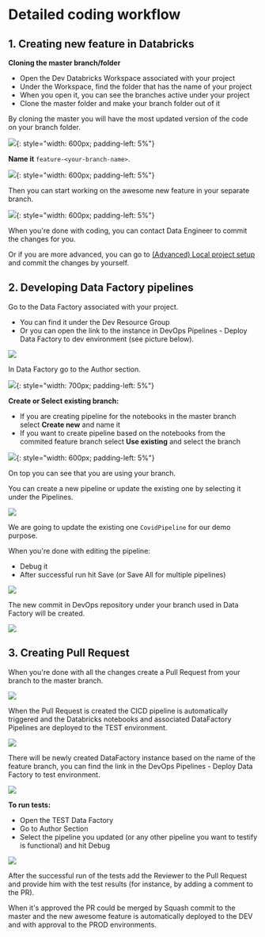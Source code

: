 # Detailed coding workflow

## 1. Creating new feature in Databricks

**Cloning the master branch/folder**

- Open the Dev Databricks Workspace associated with your project
- Under the Workspace, find the folder that has the name of your project
- When you open it, you can see the branches active under your project
- Clone the master folder and make your branch folder out of it

By cloning the master you will have the most updated version of the code on your branch folder.

![](../images/bricks_clone_master.png){: style="width: 600px; padding-left: 5%"}

**Name it** `feature-<your-branch-name>`.

![](../images/bricks_new_feature.png){: style="width: 600px; padding-left: 5%"}

Then you can start working on the awesome new feature in your separate branch.

![](../images/bricks_created_branch.png){: style="width: 600px; padding-left: 5%"}

When you're done with coding, you can contact Data Engineer to commit the changes for you.

Or if you are more advanced, you can go to [(Advanced) Local project setup](local-env-setup.md) and commit the changes by yourself.


## 2. Developing Data Factory pipelines 

Go to the Data Factory associated with your project.

- You can find it under the Dev Resource Group 
- Or you can open the link to the instance in DevOps Pipelines - Deploy Data Factory to dev environment (see picture below).

![](../images/bricks_adf_link.png)

In Data Factory go to the Author section.

![](../images/df_author.png){: style="width: 700px; padding-left: 5%"}

**Create or Select existing branch:**

- If you are creating pipeline for the notebooks in the master branch select **Create new** and name it
- If you want to create pipeline based on the notebooks from the commited feature branch select **Use existing** and select the branch

![](../images/df_create_new.png){: style="width: 600px; padding-left: 5%"}

On top you can see that you are using your branch.

You can create a new pipeline or update the existing one by selecting it under the Pipelines. 

![](../images/df_pipeline.png)

We are going to update the existing one `CovidPipeline` for our demo purpose. 

When you're done with editing the pipeline:

- Debug it
- After successful run hit Save (or Save All for multiple pipelines)

![](../images/df_save_all.png)

The new commit in DevOps repository under your branch used in Data Factory will be created. 

![](../images/bricks_pull_request.png)

## 3. Creating Pull Request

When you're done with all the changes create a Pull Request from your branch to the master branch.

![](../images/bricks_pr_set.png)

When the Pull Request is created the CICD pipeline is automatically triggered and the Databricks notebooks and associated DataFactory Pipelines are deployed to the TEST environment.

![](../images/bricks_create_pr.png)

There will be newly created DataFactory instance based on the name of the feature branch, you can find the link in the DevOps Pipelines - Deploy Data Factory to test environment.

![](../images/bricks_test_df_link.png)

**To run tests:** 

- Open the TEST Data Factory
- Go to Author Section
- Select the pipeline you updated (or any other pipeline you want to testify is functional) and hit Debug 

![](../images/bricks_pr_tests.png)

After the successful run of the tests add the Reviewer to the Pull Request and provide him with the test results (for instance, by adding a comment to the PR).


When it's approved the PR could be merged by Squash commit to the master and the new awesome feature is automatically deployed to the DEV and with approval to the PROD environments.
